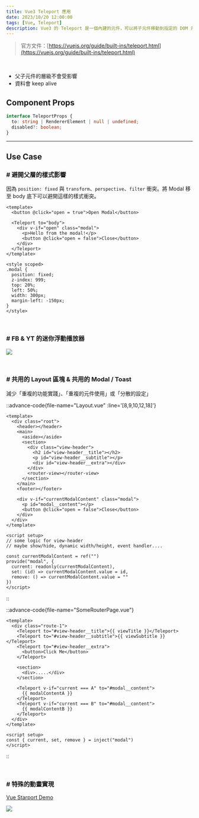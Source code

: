 ```yaml
---
title: Vue3 Teleport 應用
date: 2023/10/20 12:00:00
tags: [Vue, Teleport]
description: Vue3 的 Teleport 是一個內建的元件，可以將子元件移動到指定的 DOM 元素下，這樣可以避免父層的樣式影響，或是實現一些特殊的動畫效果。
---
```


> 官方文件：[https://vuejs.org/guide/built-ins/teleport.html](https://vuejs.org/guide/built-ins/teleport.html)

<br/>

- 父子元件的層級不會受影響
- 資料會 keep alive

## Component Props

```typescript
interface TeleportProps {
  to: string | RendererElement | null | undefined;
  disabled?: boolean;
}
```

---

## Use Case

### # 避開父層的樣式影響

因為 `position: fixed` 與 `transform`、`perspective`、`filter` 衝突。將 Modal 移至 body 底下可以避開這樣的樣式衝突。

```vue
<template>
  <button @click="open = true">Open Modal</button>

  <Teleport to="body">
    <div v-if="open" class="modal">
      <p>Hello from the modal!</p>
      <button @click="open = false">Close</button>
    </div>
  </Teleport>
</template>

<style scoped>
.modal {
  position: fixed;
  z-index: 999;
  top: 20%;
  left: 50%;
  width: 300px;
  margin-left: -150px;
}
</style>
```

<br/>

### # FB & YT 的迷你浮動播放器

![](/img/content/teleport/youtube.png)

<br/>

### # 共用的 Layout 區塊 & 共用的 Modal / Toast

減少「重複的功能實踐」、「重複的元件使用」或「分散的設定」


::advance-code{file-name="Layout.vue" :line='[8,9,10,12,18]'}
```vue
<template>
  <div class="root">
    <header></header>
    <main>
      <aside></aside>
      <section>
        <div class="view-header">
          <h2 id="view-header__title"></h2>
          <p id="view-header__subtitle"></p>
          <div id="view-header__extra"></div>
        </div>
        <router-view></router-view>
      </section>
    </main>
    <footer></footer>

    <div v-if="currentModalContent" class="modal">
      <p id="modal__content"></p>
      <button @click="open = false">Close</button>
    </div>
  </div>
</template>

<script setup>
// some logic for view-header
// maybe show/hide, dynamic width/height, event handler....

const currentModalContent = ref("")
provide("modal", {
  current: readonly(currentModalContent),
  set: (id) => currentModalContent.value = id,
  remove: () => currentModalContent.value = ""
})
</script>
```
::

::advance-code{file-name="SomeRouterPage.vue"}
```vue
<template>
  <div class="route-1">
    <Teleport to="#view-header__title">{{ viewTitle }}</Teleport>
    <Teleport to="#view-header__subtitle">{{ viewSubtitle }}</Teleport>
    <Teleport to="#view-header__extra">
      <button>Click Me</button>
    </Teleport>

    <section>
      <div>.....</div>
    </section>

    <Teleport v-if="current === A" to="#modal__content">
      {{ modalContentA }}
    </Teleport>
    <Teleport v-if="current === B" to="#modal__content">
      {{ modalContentB }}
    </Teleport>
  </div>
</template>

<script setup>
const { current, set, remove } = inject("modal")
</script>
```
::

<br/>
    
### # 特殊的動畫實現

[Vue Starport Demo](https://vue-starport.netlify.app/)

![](/img/content/teleport/teleport.png)
    